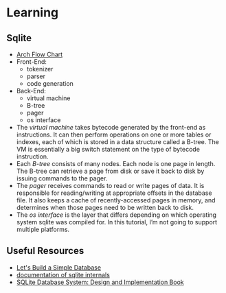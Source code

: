 # Learning 

## Sqlite
- [Arch Flow Chart](https://sqlite.org/zipvfs/doc/trunk/www/howitworks.wiki)
- Front-End:
    - tokenizer
    - parser
    - code generation
- Back-End:
    - virtual machine
    - B-tree
    - pager
    - os interface
- The *virtual machine* takes bytecode generated by the front-end as instructions. It can then perform operations on one or more tables or indexes, each of which is stored in a data structure called a B-tree. The VM is essentially a big switch statement on the type of bytecode instruction.
- Each *B-tree* consists of many nodes. Each node is one page in length. The B-tree can retrieve a page from disk or save it back to disk by issuing commands to the pager.
- The *pager* receives commands to read or write pages of data. It is responsible for reading/writing at appropriate offsets in the database file. It also keeps a cache of recently-accessed pages in memory, and determines when those pages need to be written back to disk.
- The *os interface* is the layer that differs depending on which operating system sqlite was compiled for. In this tutorial, I’m not going to support multiple platforms.


## Useful Resources
- [Let's Build a Simple Database](https://cstack.github.io/db_tutorial/parts/part1.html)
- [documentation of sqlite internals](https://www.sqlite.org/arch.html)
- [SQLite Database System: Design and Implementation Book](https://books.google.com/books/?id=zSbxCwAAQBAJ)

